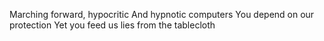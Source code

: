 Marching forward, hypocritic
And hypnotic computers
You depend on our protection
Yet you feed us lies from the tablecloth
